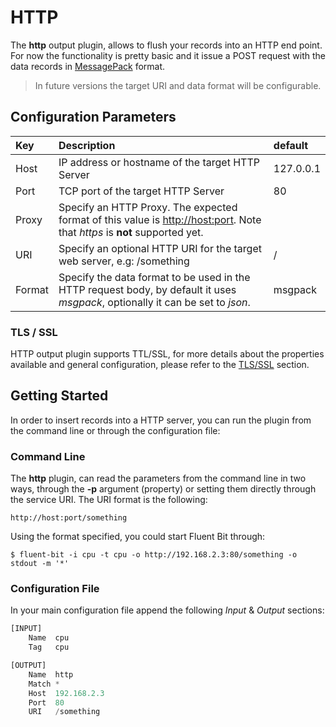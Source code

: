 # HTTP

The **http** output plugin, allows to flush your records into an HTTP end point. For now the functionality is pretty basic and it issue a POST request with the data records in [MessagePack](http://msgpack.org) format.

> In future versions the target URI and data format will be configurable.

## Configuration Parameters

| Key | Description | default |
| :--- | :--- | :--- |
| Host | IP address or hostname of the target HTTP Server | 127.0.0.1 |
| Port | TCP port of the target HTTP Server | 80 |
| Proxy | Specify an HTTP Proxy. The expected format of this value is [http://host:port](http://host:port). Note that _https_ is **not** supported yet. |  |
| URI | Specify an optional HTTP URI for the target web server, e.g: /something | / |
| Format | Specify the data format to be used in the HTTP request body, by default it uses _msgpack_, optionally it can be set to _json_. | msgpack |

### TLS / SSL

HTTP output plugin supports TTL/SSL, for more details about the properties available and general configuration, please refer to the [TLS/SSL](../getting_started/tls_ssl.md) section.

## Getting Started

In order to insert records into a HTTP server, you can run the plugin from the command line or through the configuration file:

### Command Line

The **http** plugin, can read the parameters from the command line in two ways, through the **-p** argument \(property\) or setting them directly through the service URI. The URI format is the following:

```text
http://host:port/something
```

Using the format specified, you could start Fluent Bit through:

```text
$ fluent-bit -i cpu -t cpu -o http://192.168.2.3:80/something -o stdout -m '*'
```

### Configuration File

In your main configuration file append the following _Input_ & _Output_ sections:

```python
[INPUT]
    Name  cpu
    Tag   cpu

[OUTPUT]
    Name  http
    Match *
    Host  192.168.2.3
    Port  80
    URI   /something
```

